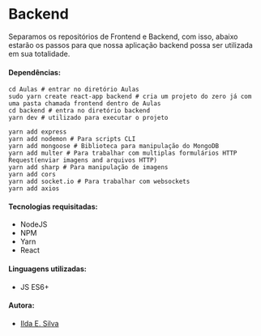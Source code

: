 # Backend

Separamos os repositórios de Frontend e Backend, com isso, abaixo estarão os passos para que nossa aplicação backend possa ser utilizada em sua totalidade.

#### Dependências:

```Shell
cd Aulas # entrar no diretório Aulas
sudo yarn create react-app backend # cria um projeto do zero já com uma pasta chamada frontend dentro de Aulas
cd backend # entra no diretório backend
yarn dev # utilizado para executar o projeto

yarn add express 
yarn add nodemon # Para scripts CLI
yarn add mongoose # Biblioteca para manipulação do MongoDB
yarn add multer # Para trabalhar com multiplas formulários HTTP Request(enviar imagens and arquivos HTTP)
yarn add sharp # Para manipulação de imagens
yarn add cors 
yarn add socket.io # Para trabalhar com websockets
yarn add axios
```

#### Tecnologias requisitadas:

- NodeJS
- NPM
- Yarn
- React

#### Linguagens utilizadas:

- JS ES6+

#### Autora:

- [Ilda E. Silva](https://linkedin.com/in/ilda-silva-neta/)
